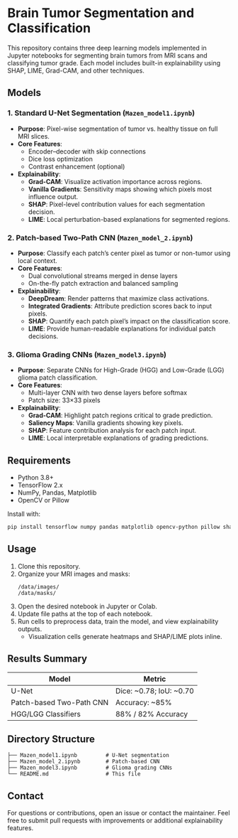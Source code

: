 # Brain Tumor Segmentation and Classification

This repository contains three deep learning models implemented in Jupyter notebooks for segmenting brain tumors from MRI scans and classifying tumor grade. Each model includes built-in explainability using SHAP, LIME, Grad-CAM, and other techniques.

## Models

### 1. Standard U-Net Segmentation (`Mazen_model1.ipynb`)
- **Purpose**: Pixel-wise segmentation of tumor vs. healthy tissue on full MRI slices.
- **Core Features**:
  - Encoder–decoder with skip connections
  - Dice loss optimization
  - Contrast enhancement (optional)
- **Explainability**:
  - **Grad-CAM**: Visualize activation importance across regions.
  - **Vanilla Gradients**: Sensitivity maps showing which pixels most influence output.
  - **SHAP**: Pixel-level contribution values for each segmentation decision.
  - **LIME**: Local perturbation-based explanations for segmented regions.

### 2. Patch-based Two-Path CNN (`Mazen_model_2.ipynb`)
- **Purpose**: Classify each patch’s center pixel as tumor or non-tumor using local context.
- **Core Features**:
  - Dual convolutional streams merged in dense layers
  - On-the-fly patch extraction and balanced sampling
- **Explainability**:
  - **DeepDream**: Render patterns that maximize class activations.
  - **Integrated Gradients**: Attribute prediction scores back to input pixels.
  - **SHAP**: Quantify each patch pixel’s impact on the classification score.
  - **LIME**: Provide human-readable explanations for individual patch decisions.

### 3. Glioma Grading CNNs (`Mazen_model3.ipynb`)
- **Purpose**: Separate CNNs for High-Grade (HGG) and Low-Grade (LGG) glioma patch classification.
- **Core Features**:
  - Multi-layer CNN with two dense layers before softmax
  - Patch size: 33×33 pixels
- **Explainability**:
  - **Grad-CAM**: Highlight patch regions critical to grade prediction.
  - **Saliency Maps**: Vanilla gradients showing key pixels.
  - **SHAP**: Feature contribution analysis for each patch input.
  - **LIME**: Local interpretable explanations of grading predictions.

## Requirements

- Python 3.8+
- TensorFlow 2.x
- NumPy, Pandas, Matplotlib
- OpenCV or Pillow

Install with:
```bash
pip install tensorflow numpy pandas matplotlib opencv-python pillow shap lime
```

## Usage

1. Clone this repository.
2. Organize your MRI images and masks:
   ```
   /data/images/
   /data/masks/
   ```
3. Open the desired notebook in Jupyter or Colab.
4. Update file paths at the top of each notebook.
5. Run cells to preprocess data, train the model, and view explainability outputs.
   - Visualization cells generate heatmaps and SHAP/LIME plots inline.

## Results Summary

| Model                           | Metric                      |
|---------------------------------|-----------------------------|
| U-Net                           | Dice: ~0.78; IoU: ~0.70     |
| Patch-based Two-Path CNN        | Accuracy: ~85%              |
| HGG/LGG Classifiers             | 88% / 82% Accuracy          |

## Directory Structure

```
├── Mazen_model1.ipynb         # U-Net segmentation
├── Mazen_model_2.ipynb        # Patch-based CNN
├── Mazen_model3.ipynb         # Glioma grading CNNs
└── README.md                  # This file
```

## Contact

For questions or contributions, open an issue or contact the maintainer. Feel free to submit pull requests with improvements or additional explainability features.

